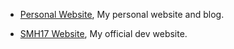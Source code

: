 
- [Personal Website](https://silviomarano.tk), My personal website and blog.

- [SMH17 Website](https://smh17.tk), My official dev website.
